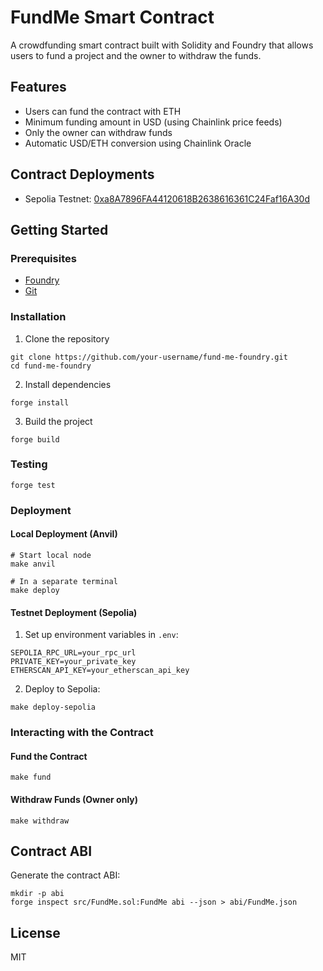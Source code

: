 # FundMe Smart Contract

A crowdfunding smart contract built with Solidity and Foundry that allows users to fund a project and the owner to withdraw the funds.

## Features

- Users can fund the contract with ETH
- Minimum funding amount in USD (using Chainlink price feeds)
- Only the owner can withdraw funds
- Automatic USD/ETH conversion using Chainlink Oracle

## Contract Deployments

- Sepolia Testnet: [0xa8A7896FA44120618B2638616361C24Faf16A30d](https://sepolia.etherscan.io/address/0xa8a7896fa44120618b2638616361c24faf16a30d)

## Getting Started

### Prerequisites

- [Foundry](https://book.getfoundry.sh/getting-started/installation)
- [Git](https://git-scm.com/)

### Installation

1. Clone the repository
```shell
git clone https://github.com/your-username/fund-me-foundry.git
cd fund-me-foundry
```

2. Install dependencies
```shell
forge install
```

3. Build the project
```shell
forge build
```

### Testing

```shell
forge test
```

### Deployment

#### Local Deployment (Anvil)
```shell
# Start local node
make anvil

# In a separate terminal
make deploy
```

#### Testnet Deployment (Sepolia)
1. Set up environment variables in `.env`:
```
SEPOLIA_RPC_URL=your_rpc_url
PRIVATE_KEY=your_private_key
ETHERSCAN_API_KEY=your_etherscan_api_key
```

2. Deploy to Sepolia:
```shell
make deploy-sepolia
```

### Interacting with the Contract

#### Fund the Contract
```shell
make fund
```

#### Withdraw Funds (Owner only)
```shell
make withdraw
```

## Contract ABI

Generate the contract ABI:
```shell
mkdir -p abi
forge inspect src/FundMe.sol:FundMe abi --json > abi/FundMe.json
```

## License

MIT
